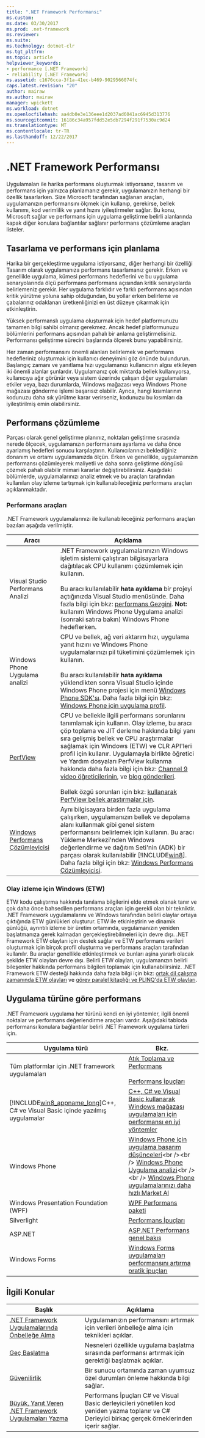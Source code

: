 ```yaml
---
title: ".NET Framework Performansı"
ms.custom: 
ms.date: 03/30/2017
ms.prod: .net-framework
ms.reviewer: 
ms.suite: 
ms.technology: dotnet-clr
ms.tgt_pltfrm: 
ms.topic: article
helpviewer_keywords:
- performance [.NET Framework]
- reliability [.NET Framework]
ms.assetid: c1676cca-3f1a-41ec-b469-9029566074fc
caps.latest.revision: "20"
author: mairaw
ms.author: mairaw
manager: wpickett
ms.workload: dotnet
ms.openlocfilehash: aa4db0e3e136eee1d2037ad6041ac6945d313776
ms.sourcegitcommit: 16186c34a957fdd52e5db7294f291f7530ac9d24
ms.translationtype: MT
ms.contentlocale: tr-TR
ms.lasthandoff: 12/22/2017
---
```

# <a name="net-framework-performance"></a>.NET Framework Performansı
Uygulamaları ile harika performans oluşturmak istiyorsanız, tasarım ve performans için yalnızca planlamanız gerekir, uygulamanızın herhangi bir özellik tasarlarken. Size Microsoft tarafından sağlanan araçları, uygulamanızın performansını ölçmek için kullanıp, gerekirse, bellek kullanımı, kod verimlilik ve yanıt hızını iyileştirmeler sağlar. Bu konu, Microsoft sağlar ve performans için uygulama geliştirme belirli alanlarında kapak diğer konulara bağlantılar sağlanır performans çözümleme araçları listeler.  
  
## <a name="designing-and-planning-for-performance"></a>Tasarlama ve performans için planlama  
 Harika bir gerçekleştirme uygulama istiyorsanız, diğer herhangi bir özelliği Tasarım olarak uygulamanıza performans tasarlamanız gerekir. Erken ve genellikle uygulama, kümesi performans hedeflerini ve bu uygulama senaryolarında ölçü performans performans açısından kritik senaryolarda belirlemeniz gerekir. Her uygulama farklıdır ve farklı performans açısından kritik yürütme yoluna sahip olduğundan, bu yollar erken belirleme ve çabalarınız odaklanan üretkenliğinizi en üst düzeye çıkarmak için etkinleştirin.  
  
 Yüksek performanslı uygulama oluşturmak için hedef platformunuzu tamamen bilgi sahibi olmanız gerekmez. Ancak hedef platformunuzu bölümlerini performans açısından pahalı bir anlama geliştirmelisiniz. Performansı geliştirme sürecini başlarında ölçerek bunu yapabilirsiniz.  
  
 Her zaman performansını önemli alanları belirlemek ve performans hedefleriniz oluşturmak için kullanıcı deneyimini göz önünde bulundurun. Başlangıç zamanı ve yanıtlama hızı uygulamanızı kullanıcının algısı etkileyen iki önemli alanlar şunlardır. Uygulamanız çok miktarda bellek kullanıyorsa, kullanıcıya ağır görünür veya sistem üzerinde çalışan diğer uygulamaları etkiler veya, bazı durumlarda, Windows mağazası veya Windows Phone mağazası gönderme işlemi başarısız olabilir. Ayrıca, hangi kısımlarının kodunuzu daha sık yürütme karar verirseniz, kodunuzu bu kısımları da iyileştirilmiş emin olabilirsiniz.  
  
## <a name="analyzing-performance"></a>Performans çözümleme  
 Parçası olarak genel geliştirme planınız, noktaları geliştirme sırasında nerede ölçecek, uygulamanızın performansını ayarlama ve daha önce ayarlamış hedefleri sonucu karşılaştırın. Kullanıcılarınızı beklediğiniz donanım ve ortamı uygulamanızda ölçün. Erken ve genellikle, uygulamanızın performansı çözümleyerek maliyetli ve daha sonra geliştirme döngüsü çözmek pahalı olabilir mimari kararlar değiştirebilirsiniz. Aşağıdaki bölümlerde, uygulamalarınızı analiz etmek ve bu araçları tarafından kullanılan olay izleme tartışmak için kullanabileceğiniz performans araçları açıklanmaktadır.  
  
### <a name="performance-tools"></a>Performans araçları  
 .NET Framework uygulamalarınızı ile kullanabileceğiniz performans araçları bazıları aşağıda verilmiştir.  
  
|Aracı|Açıklama|  
|----------|-----------------|  
|Visual Studio Performans Analizi|.NET Framework uygulamalarınızın Windows işletim sistemi çalıştıran bilgisayarlara dağıtılacak CPU kullanımı çözümlemek için kullanın.<br /><br /> Bu aracı kullanılabilir **hata ayıklama** bir projeyi açtığınızda Visual Studio menüsünde. Daha fazla bilgi için bkz: [performans Gezgini](/visualstudio/profiling/performance-explorer). **Not:** kullanım Windows Phone Uygulama analizi (sonraki satıra bakın) Windows Phone hedeflerken.|  
|Windows Phone Uygulama analizi|CPU ve bellek, ağ veri aktarım hızı, uygulama yanıt hızını ve Windows Phone uygulamalarınızı pil tüketimini çözümlemek için kullanın.<br /><br /> Bu aracı kullanılabilir **hata ayıklama** yüklendikten sonra Visual Studio içinde Windows Phone projesi için menü [Windows Phone SDK'sı](http://go.microsoft.com/fwlink/?LinkId=265773). Daha fazla bilgi için bkz: [Windows Phone için uygulama profil](http://msdn.microsoft.com/library/windowsphone/develop/jj215908\(v=vs.105\).aspx).|  
|[PerfView](http://www.microsoft.com/download/details.aspx?id=28567)|CPU ve bellekle ilgili performans sorunlarını tanımlamak için kullanın. Olay izleme, bu aracı çöp toplama ve JIT derleme hakkında bilgi yanı sıra gelişmiş bellek ve CPU araştırmalar sağlamak için Windows (ETW) ve CLR API'leri profil için kullanır. Uygulamayla birlikte öğretici ve Yardım dosyaları PerfView kullanma hakkında daha fazla bilgi için bkz: [Channel 9 video öğreticilerinin](http://channel9.msdn.com/Series/PerfView-Tutorial), ve [blog gönderileri](http://blogs.msdn.com/b/vancem/archive/tags/perfview/).<br /><br /> Bellek özgü sorunları için bkz: [kullanarak PerfView bellek araştırmalar için](http://channel9.msdn.com/Series/PerfView-Tutorial/PerfView-Tutorial-9-NET-Memory-Investigation-Basics-of-GC-Heap-Snapshots).|  
|[Windows Performans Çözümleyicisi](http://www.microsoft.com/download/details.aspx?id=30652)|Aynı bilgisayara birden fazla uygulama çalışırken, uygulamanızın bellek ve depolama alanı kullanmak gibi genel sistem performansını belirlemek için kullanın. Bu aracı Yükleme Merkezi'nden Windows değerlendirme ve dağıtım Seti'nin (ADK) bir parçası olarak kullanılabilir [!INCLUDE[win8](../../../includes/win8-md.md)]. Daha fazla bilgi için bkz: [Windows Performans Çözümleyicisi](http://msdn.microsoft.com/library/windows/desktop/hh448170.aspx).|  
  
### <a name="event-tracing-for-windows-etw"></a>Olay izleme için Windows (ETW)  
 ETW kodu çalıştırma hakkında tanılama bilgilerini elde etmek olanak tanır ve çok daha önce bahsedilen performans araçları için gerekli olan bir tekniktir. .NET Framework uygulamalarını ve Windows tarafından belirli olaylar ortaya çıktığında ETW günlükleri oluşturur. ETW ile etkinleştirin ve dinamik günlüğü, ayrıntılı izleme bir üretim ortamında, uygulamanızın yeniden başlatmanıza gerek kalmadan gerçekleştirebilmeleri için devre dışı. .NET Framework ETW olayları için destek sağlar ve ETW performans verileri oluşturmak için birçok profil oluşturma ve performans araçları tarafından kullanılır. Bu araçlar genellikle etkinleştirmek ve bunları aşina yararlı olacak şekilde ETW olayları devre dışı. Belirli ETW olayları, uygulamanızın belirli bileşenler hakkında performans bilgileri toplamak için kullanabilirsiniz. .NET Framework ETW desteği hakkında daha fazla bilgi için bkz: [ortak dil çalışma zamanında ETW olayları](../../../docs/framework/performance/etw-events-in-the-common-language-runtime.md) ve [görev paralel kitaplığı ve PLINQ'da ETW olayları](../../../docs/framework/performance/etw-events-in-task-parallel-library-and-plinq.md).  
  
## <a name="performance-by-app-type"></a>Uygulama türüne göre performans  
 .NET Framework uygulama her türünü kendi en iyi yöntemler, ilgili önemli noktalar ve performans değerlendirme araçları vardır. Aşağıdaki tabloda performansı konulara bağlantılar belirli .NET Framework uygulama türleri için.  
  
|Uygulama türü|Bkz. |  
|--------------|---------|  
|Tüm platformlar için .NET framework uygulamaları|[Atık Toplama ve Performans](../../../docs/standard/garbage-collection/performance.md)<br /><br /> [Performans İpuçları](../../../docs/framework/performance/performance-tips.md)|  
|[!INCLUDE[win8_appname_long](../../../includes/win8-appname-long-md.md)]C++, C# ve Visual Basic içinde yazılmış uygulamalar|[C++, C# ve Visual Basic kullanarak Windows mağazası uygulamaları için performansı en iyi yöntemler](http://msdn.microsoft.com/library/windows/apps/hh750313.aspx)|  
|Windows Phone|[Windows Phone için uygulama başarım düşünceleri](http://msdn.microsoft.com/library/windowsphone/develop/ff967560\(v=vs.105\).aspx)<br /><br /> [Windows Phone Uygulama analizi](http://msdn.microsoft.com/library/windowsphone/develop/hh202934\(v=vs.105\).aspx)<br /><br /> [Windows Phone uygulamalarınızı daha hızlı Market Al](http://msdn.microsoft.com/magazine/hh781024.aspx)|  
|Windows Presentation Foundation (WPF)|[WPF Performans paketi](http://msdn.microsoft.com/library/67cafaad-57ad-4ecb-9c08-57fac144393e)|  
|Silverlight|[Performans İpuçları](http://msdn.microsoft.com/library/cc189071\(v=vs.95\).aspx)|  
|ASP.NET|[ASP.NET Performans genel bakış](http://msdn.microsoft.com/library/f882bf1b-a009-4312-ac06-74370ffabc0b)|  
|Windows Forms|[Windows Forms uygulamaları performansını artırma pratik ipuçları](http://msdn.microsoft.com/magazine/cc163630.aspx)|  
  
## <a name="related-topics"></a>İlgili Konular  
  
|Başlık|Açıklama|  
|-----------|-----------------|  
|[.NET Framework Uygulamalarında Önbelleğe Alma](../../../docs/framework/performance/caching-in-net-framework-applications.md)|Uygulamanızın performansını artırmak için verileri önbelleğe alma için teknikleri açıklar.|  
|[Geç Başlatma](../../../docs/framework/performance/lazy-initialization.md)|Nesneleri özellikle uygulama başlatma sırasında performansı artırmak için gerektiği başlatmak açıklar.|  
|[Güvenilirlik](../../../docs/framework/performance/reliability.md)|Bir sunucu ortamında zaman uyumsuz özel durumları önleme hakkında bilgi sağlar.|  
|[Büyük, Yanıt Veren .NET Framework Uygulamaları Yazma](../../../docs/framework/performance/writing-large-responsive-apps.md)|Performans İpuçları C# ve Visual Basic derleyicileri yönetilen kod yeniden yazma toplanır ve C# Derleyici birkaç gerçek örneklerinden içerir sağlar.|
